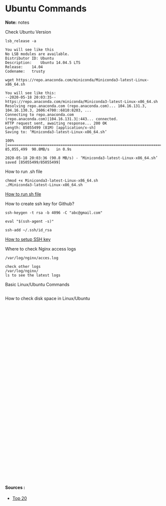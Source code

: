 # Ubuntu Commands

**Note:** notes



Check Ubuntu Version
```
lsb_release -a

You will see like this
No LSB modules are available.
Distributor ID:	Ubuntu
Description:	Ubuntu 14.04.5 LTS
Release:	14.04
Codename:	trusty
```





```
wget https://repo.anaconda.com/miniconda/Miniconda3-latest-Linux-x86_64.sh

You will see like this:
--2020-05-18 20:03:35--  https://repo.anaconda.com/miniconda/Miniconda3-latest-Linux-x86_64.sh
Resolving repo.anaconda.com (repo.anaconda.com)... 104.16.131.3, 104.16.130.3, 2606:4700::6810:8203, ...
Connecting to repo.anaconda.com (repo.anaconda.com)|104.16.131.3|:443... connected.
HTTP request sent, awaiting response... 200 OK
Length: 85055499 (81M) [application/x-sh]
Saving to: ‘Miniconda3-latest-Linux-x86_64.sh’

100%[================================================================================================================================================================>] 85,055,499  90.8MB/s   in 0.9s

2020-05-18 20:03:36 (90.8 MB/s) - ‘Miniconda3-latest-Linux-x86_64.sh’ saved [85055499/85055499]
```





How to run .sh file
```
chmod +x Miniconda3-latest-Linux-x86_64.sh
./Miniconda3-latest-Linux-x86_64.sh
```
[How to run sh file](https://howtouselinux.net/how-to-run-sh-file-in-linux/)




How to create ssh key for Github?
```
ssh-keygen -t rsa -b 4096 -C "abc@gmail.com"

eval "$(ssh-agent -s)"

ssh-add ~/.ssh/id_rsa
```

[How to setup SSH key](https://help.github.com/en/github/authenticating-to-github/generating-a-new-ssh-key-and-adding-it-to-the-ssh-agent)




Where to check Nginx access logs
```
/var/log/nginx/acces.log

check other logs
/var/log/nginx/
ls to see the latest logs
```




Basic Linux/Ubuntu Commands
```

```




How to check disk space in Linux/Ubuntu
```

```





```

```





```

```





```

```





```

```





```

```





```

```





```

```





```

```





```

```





```

```





```

```





```

```





```

```





```

```





```

```





```

```





```

```





```

```





```

```





```

```





```

```





```

```





```

```





```

```





```

```





```

```





```

```





```

```





```

```





```

```





```

```





```

```





```

```





```

```





```

```





```

```





```

```





```

```





```

```





```

```



#### Sources :

  * [Top 20]([file](https://techlog360.com/basic-ubuntu-commands-terminal-shortcuts-linux-beginner/))
